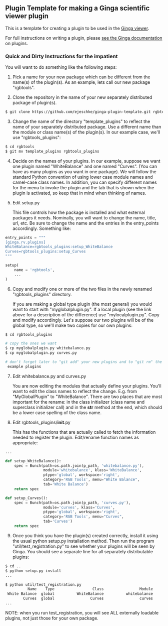 
## Plugin Template for making a Ginga scientific viewer plugin

This is a template for creating a plugin to be used in the [Ginga
viewer](https://github.com/ejeschke/ginga).

For full instructions on writing a plugin, please [see the Ginga
documentation](http://ginga.readthedocs.io/en/latest/manual/plugins.html)
on plugins.


### Quick and Dirty Instructions for the impatient

You will want to do something like the following steps:

1. Pick a name for your new package which can be different from the name(s)
   of the plugin(s).  As an example, lets call our new package "rgbtools".

2. Clone the repository in the name of your new separately distributed
   package of plugin(s).

```bash
$ git clone https://github.com/ejeschke/ginga-plugin-template.git rgbtools
```

3. Change the name of the directory "template_plugins" to reflect the name
   of your separately distributed package. Use a different name than the
   module or class name(s) of the plugin(s).  In our example case, we'll
   use "rgbtools_plugins":

```bash
$ cd rgbtools
$ git mv template_plugins rgbtools_plugins
```

4. Decide on the names of your plugins.  In our example, suppose we want
   one plugin named "WhiteBalance" and one named "Curves".  (You can have
   as many plugins as you want in one package).  We will follow the standard
   Python convention of using lower case module names and camel-case class
   names.  In addition, you can specify different names for the menu to
   invoke the plugin and the tab that is shown when the plugin is activated,
   so keep that in mind when thinking of names.

5. Edit setup.py

   This file controls how the package is installed and what external
   packages it needs.  Nominally, you will want to change the name, title,
   url, etc. Be sure to change the name and the entries in the entry_points
   accordingly.  Something like:

```python
entry_points = """
[ginga.rv.plugins]
WhiteBalance=rgbtools_plugins:setup_WhiteBalance
Curves=rgbtools_plugins:setup_Curves
"""

setup(
    name = 'rgbtools',
    ...
)
```

6. Copy and modify one or more of the two files in the newly renamed 
   "rgbtools_plugins" directory.

   If you are making a global type plugin (the most general) you would
   want to start with "myglobalplugin.py".  If a local plugin (see the
   link above for a description of the difference) use "mylocalplugin.py".
   Copy and modify accordingly.  Let's suppose our two plugins will be
   of the global type, so we'll make two copies for our own plugins:

```bash
$ cd rgbtools_plugins

# copy the ones we want
$ cp myglobalplugin.py whitebalance.py
$ cp myglobalplugin.py curves.py

# don't forget later to "git add" your new plugins and to "git rm" the older
 example plugins
```

7. Edit whitebalance.py and curves.py

   You are now editing the modules that actually define your plugins.
   You'll want to edit the class names to reflect the change.  E.g.
   from "MyGlobalPlugin" to "WhiteBalance".  There are two places that
   are most important for the rename: in the class initializer (class name
   and superclass initializer call) and in the __str__ method at the end,
   which should be a lower case spelling of the class name.

8. Edit rgbtools_plugins/__init__.py

   This has the functions that are actually called to fetch the information
   needed to register the plugin.  Edit/rename function names as appropriate:

```python
...

def setup_WhiteBalance():
    spec = Bunch(path=os.path.join(p_path, 'whitebalance.py'),
                 module='whitebalance', klass='WhiteBalance',
                 ptype='global', workspace='right',
                 category='RGB Tools', menu="White Balance",
                 tab='White Balance')
    return spec

def setup_Curves():
    spec = Bunch(path=os.path.join(p_path, 'curves.py'),
                 module='curves', klass='Curves',
                 ptype='global', workspace='right',
                 category='RGB Tools', menu="Curves",
                 tab='Curves')
    return spec
```

9. Once you think you have the plugin(s) created correctly, install it using
   the usual python setup.py installation method.  Then run the program
   "util/test_registration.py" to see whether your plugins will be seen by
   Ginga.  You should see a separate line for all separately distributable
   plugins:

```bash
$ cd ..
$ python setup.py install
...

$ python util/test_registration.py
          Name    Type                 Class                Module
 White Balance  global          WhiteBalance          whitebalance
        Curves  global                Curves                curves
...
```

NOTE: when you run test_registration, you will see ALL externally loadable
plugins, not just those for your own package.
